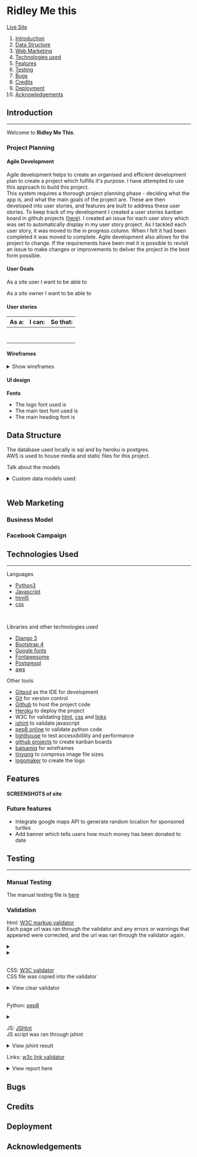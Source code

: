 # Ridley Me this

[Live Site]( https://ridley-me-this-app.herokuapp.com/)


1. [Introduction](#introduction)
2. [Data Structure](#data-structure)
3. [Web Marketing](#web-marketing)
4. [Technologies used](#technologies-used)
5. [Features](#features)
6. [Testing](#testing)
7. [Bugs](#bugs)
8. [Credits](#credits)
9. [Deployment](#deployment)
10. [Acknowledgements](#acknowledgements)

## Introduction

***

Welcome to **Ridley Me This**. 

### Project Planning

#### Agile Development

Agile development helps to create an organised and efficient development plan to create a project which fulfills it's purpose. I have attempted to use this approach to build this project.  
This system requires a thorough project planning phase - deciding what the app is, and what the main goals of the project are. These are then developed into user stories, and features are built to address these user stories. To keep track of my development I created a user stories kanban board in github projects ([here](https://github.com/hartnetl/lord-of-the-recipes/projects/1)). I created an issue for each user story which was set to automatically display in my user story project. As I tackled each user story, it was moved to the in progress column. When I felt it had been completed it was moved to complete. Agile development also allows for the project to change. If the requirements have been met it is possible to revisit an issue to make changes or improvements to deliver the project in the best form possible.  



#### User Goals

As a site user I want to be able to   



As a site owner I want to be able to  




#### User stories 

| As a:       | I can:         | So that:  |
| ------------- |:-------------:| -----:|
|    |  |  |
|    |  |  |
|    |  |  |
|    |  |  |
|    |  |  |
|    |  |  |
|    |  |  |


#### Wireframes

<details>
<summary>Show wireframes</summary>
</details>


#### UI design

**Fonts**
* The logo font used is 
* The main text font used is 
* The main heading font is 

## Data Structure

The database used locally is sql and by heroku is postgres.  
AWS is used to house media and static files for this project.  

Talk about the models

<details>
<summary>Custom data models used:</summary>
Show the model schema:
![datamodels used](#)
</details>

<br>

## Web Marketing

### Business Model


### Facebook Campaign


## Technologies Used

***

Languages  
* [Python3](https://www.python.org/about/) 
* [Javascript](https://www.tutorialspoint.com/javascript/javascript_overview.htm#:~:text=JavaScript%20is%20a%20dynamic%20computer,language%20with%20object%2Doriented%20capabilities.) 
* [html5](https://developer.mozilla.org/en-US/docs/Web/HTML) 
* [css](https://developer.mozilla.org/en-US/docs/Web/CSS)

<br>

Libraries and other technologies used
* [Django 3](https://www.djangoproject.com/start/overview/)
* [Bootstrap 4](https://getbootstrap.com/docs/4.6/getting-started/introduction/)
* [Google fonts](https://fonts.google.com/)
* [Fontawesome](https://fontawesome.com/)
* [Postgresql](https://www.postgresql.org/)
* [aws](#)

Other tools
* [Gitpod](https://www.gitpod.io/docs/) as the IDE for development 
* [Git](https://git-scm.com/about) for version control 
* [Github](https://github.com/about) to host the project code 
* [Heroku](https://www.heroku.com/about) to deploy the project
* W3C for validating [html](https://validator.w3.org/), [css](https://jigsaw.w3.org/css-validator/) and [links](https://validator.w3.org/checklink) 
* [jshint](https://jshint.com/about/) to validate javascript
* [pep8 online](http://pep8online.com/about) to validate python code
* [lighthouse](https://developers.google.com/web/tools/lighthouse) to test accessibilility and performance 
* [github projects](https://docs.github.com/en/issues/organizing-your-work-with-project-boards/managing-project-boards/about-project-boards) to create kanban boards 
* [balsamiq](https://balsamiq.com/) for wireframes
* [tinypng](https://tinypng.com/) to compress image file sizes
* [logomaker](https://www.logomaker.com/ ) to create the logo
    

## Features


#### SCREENSHOTS of site


### Future features 

* Integrate google maps API to generate random location for sponsored turtles
* Add banner which tells users how much money has been donated to date


## Testing 

***

### Manual Testing

The manual testing file is [here](#)


### Validation

html: [W3C markup validator](https://validator.w3.org/)   
Each page url was ran through the validator and any errors or warnings that appeared were corrected, and the url was ran through the validator again.  
<details>
<summary></summary>

![w3c html validator results for home page](#)
</details>
<details>
<summary></summary>

</details>  
<br>

CSS: [W3C validator](https://jigsaw.w3.org/css-validator/)  
CSS file was copied into the validator
<details>
<summary>View clear validator</summary>

![css validator with no warnings](#)
</details>   

<br>

Python: [pep8](http://pep8online.com/)  

<details>
<summary></summary>

</details>


JS: [JSHint](https://jshint.com/)  
JS script was ran through jshint 
<details><summary>View jshint result</summary>

![screenshot of jshint results](#)
</details>


Links: [w3c link validator](https://validator.w3.org/checklink)
<details>
<summary>View report here</summary>

![links report](#)
</details>


## Bugs


## Credits


## Deployment


## Acknowledgements


